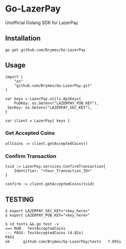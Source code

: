 # Go-LazerPay

Unofficial Golang SDK for LazerPay

## Installation

`go get github.com/Brymes/Go-LazerPay`

## Usage

```
import (
    "os"
    "github.com/Brymes/Go-LazerPay.git"
)

var keys = LazerPay.utils.ApiKeys{
    PubKey: os.Getenv("LAZERPAY_PUB_KEY"),
 SecKey: os.Getenv("LAZERPAY_SEC_KEY"),    
}

var client = LazerPay{ keys }
```

### Get Accepted Coins

```
allCoins := client.getAcceptedCoins()
```

### Confirm Transaction

```
txid := LazerPay.services.ConfirmTransaction{
    Identifier: "<Your_Transaction_ID>"
}

confirm := client.getAcceptedCoins(txid)
```

## TESTING

```.
$ export LAZERPAY_SEC_KEY="<key_here>" 
$ export LAZERPAY_PUB_KEY="<key_here>" 

$ cd tests && go test -v
=== RUN   TestAcceptedCoins
--- PASS: TestAcceptedCoins (4.82s)
PASS
ok      github.com/Brymes/Go-LazerPay/tests   7.891s
```

